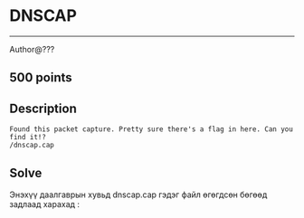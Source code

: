 # DNSCAP
*** 
Author@???
## 500 points

## Description
    Found this packet capture. Pretty sure there's a flag in here. Can you find it!?
    /dnscap.cap

## Solve
Энэхүү даалгаврын хувьд dnscap.cap гэдэг файл өгөгдсөн бөгөөд задлаад харахад :

<p align="center">
  <img src=">
</p>
.
      
гэж гарах ба DNS protocol ашигласан их хэмжээний traffic байх ба MX (message exchange) TXT record ууд байсан ба subdomain уудыг hex ээр encode хийсэн
байсныг доорх коммандаар decode хийсэн.

```
tshark -r dnscap.pcap -Tfields -e dns.qry.name > names.txt
```
